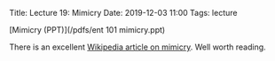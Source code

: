 Title: Lecture 19: Mimicry
Date: 2019-12-03 11:00
Tags: lecture

[Mimicry (PPT)](/pdfs/ent 101 mimicry.ppt)

There is an excellent [Wikipedia article on mimicry](https://en.wikipedia.org/wiki/Mimicry). Well worth reading.
